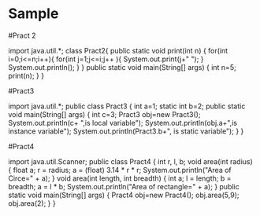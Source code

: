 # Sample

#Pract 2

import java.util.*;
class Pract2{
    public static void print(int n) {
        for(int i=0;i<=n;i++){
            for(int j=1;j<=i;j++ ){
                System.out.print(j+" ");
            }
            System.out.println();
        }
    }
    public static void main(String[] args) {
        int n=5;
        print(n);
    }
}


#Pract3

import java.util.*;
public class Pract3 {
    int a=1;
    static int b=2;
    public static void main(String[] args) {
        int c=3;
        Pract3 obj=new Pract3();
        System.out.println(c+ ",is local variable");
        System.out.println(obj.a+",is instance variable");
        System.out.println(Pract3.b+", is static variable");
        }
    }

#Pract4

import java.util.Scanner;
public class Pract4 {
    int r, l, b;
 void area(int radius) {
        float a;
        r = radius;
        a = (float) 3.14 * r * r;
        System.out.println("Area of Circe=" + a);
    }
void area(int length, int breadth) {
        int a;
        l = length;
        b = breadth;
        a = l * b;
        System.out.println("Area of rectangle=" + a);
    }
 public static void main(String[] args) {
        Pract4 obj=new Pract4();
        obj.area(5,9);
        obj.area(2);
    }
}

